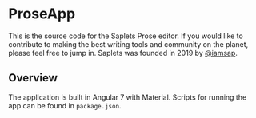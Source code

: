 # ProseApp
This is the source code for the Saplets Prose editor.  If you would like to contribute to making the best writing tools and community on the planet, please feel free to jump in.  Saplets was founded in 2019 by  [@iamsap](https://github.com/iamsap).

## Overview
The application is built in Angular 7 with Material. Scripts for running the app can be found in ```package.json```. 


